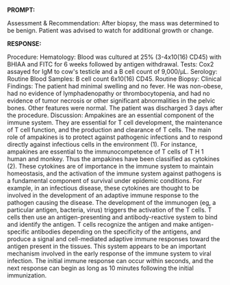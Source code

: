 **PROMPT:**

Assessment & Recommendation:  After biopsy, the mass was determined to be benign. Patient was advised to watch for additional growth or change. 

**RESPONSE:**

   Procedure:    Hematology:  Blood was cultured at 25% (3-4x10(16) CD45) with BHIAA and FITC for 6 weeks followed by antigen withdrawal.  Tests:  Cox2 assayed for IgM to cow's testicle and a B cell count of 9,000/µL.  Serology:    Routine Blood Samples:  B cell count 6x10(16) CD45.   Routine Biopsy:   Clinical Findings:   The patient had minimal swelling and no fever. He was non-obese, had no evidence of lymphadenopathy or thrombocytopenia, and had no evidence of tumor necrosis or other significant abnormalities in the pelvic bones. Other features were normal. The patient was discharged 3 days after the procedure.  Discussion:   Ampakines are an essential component of the immune system. They are essential for T cell development, the maintenance of T cell function, and the production and clearance of T cells. The main role of ampakines is to protect against pathogenic infections and to respond directly against infectious cells in the environment (1). For instance, ampakines are essential to the immunocompetence of T cells of T H 1 human and monkey. Thus the ampakines have been classified as cytokines (2). These cytokines are of importance in the immune system to maintain homeostasis, and the activation of the immune system against pathogens is a fundamental component of survival under epidemic conditions. For example, in an infectious disease, these cytokines are thought to be involved in the development of an adaptive immune response to the pathogen causing the disease.  The development of the immunogen (eg, a particular antigen, bacteria, virus) triggers the activation of the T cells. T cells then use an antigen-presenting and antibody-reactive system to bind and identify the antigen. T cells recognize the antigen and make antigen-specific antibodies depending on the specificity of the antigens, and produce a signal and cell-mediated adaptive immune responses toward the antigen present in the tissues. This system appears to be an important mechanism involved in the early response of the immune system to viral infection.  The initial immune response can occur within seconds, and the next response can begin as long as 10 minutes following the initial immunization.